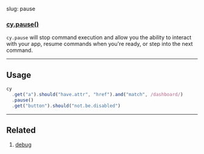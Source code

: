 slug: pause

### [cy.pause()](#usage)

`cy.pause` will stop command execution and allow you the ability to interact with your app, resume commands when you're ready, or step into the next command.

***

## Usage

```js
cy
  .get("a").should("have.attr", "href").and("match", /dashboard/)
  .pause()
  .get("button").should("not.be.disabled")
```

***

## Related
1. [debug](debug)